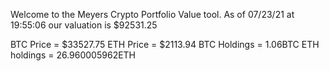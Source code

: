 Welcome to the Meyers Crypto Portfolio Value tool. 
As of 07/23/21 at 19:55:06 our valuation is $92531.25 

BTC Price = $33527.75
 ETH Price = $2113.94
BTC Holdings = 1.06BTC
 ETH holdings = 26.960005962ETH 

